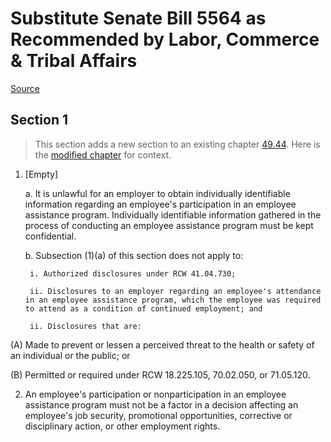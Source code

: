 # Substitute Senate Bill 5564 as Recommended by Labor, Commerce & Tribal Affairs

[Source](http://lawfilesext.leg.wa.gov/biennium/2021-22/Xml/Bills/Senate%20Bills/5564-S.xml)
## Section 1
> This section adds a new section to an existing chapter [49.44](/rcw/49_labor_regulations/49.44_violations—prohibited_practices.md). Here is the [modified chapter](rcw/49_labor_regulations/49.44_violations—prohibited_practices.md) for context.

1. [Empty]

    a. It is unlawful for an employer to obtain individually identifiable information regarding an employee's participation in an employee assistance program. Individually identifiable information gathered in the process of conducting an employee assistance program must be kept confidential.

    b. Subsection (1)(a) of this section does not apply to:

        i. Authorized disclosures under RCW 41.04.730;

        ii. Disclosures to an employer regarding an employee's attendance in an employee assistance program, which the employee was required to attend as a condition of continued employment; and

        ii. Disclosures that are:

(A) Made to prevent or lessen a perceived threat to the health or safety of an individual or the public; or

(B) Permitted or required under RCW 18.225.105, 70.02.050, or 71.05.120.

2. An employee's participation or nonparticipation in an employee assistance program must not be a factor in a decision affecting an employee's job security, promotional opportunities, corrective or disciplinary action, or other employment rights.

